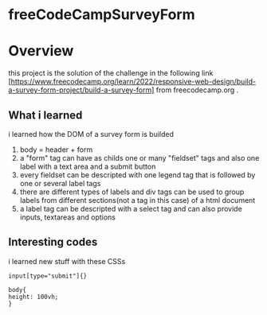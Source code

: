 # freeCodeCampSurveyForm

# Overview
this project is the solution of the challenge in the following link [https://www.freecodecamp.org/learn/2022/responsive-web-design/build-a-survey-form-project/build-a-survey-form] from freecodecamp.org .

## What i learned
i learned how the DOM of a survey form is builded

1. body = header + form
2. a "form" tag can have as childs one or many "fieldset" tags and also one label with a text area and a submit button
3. every fieldset can be descripted with one legend tag that is followed by one or several label tags
4. there are different types of labels and div tags can be used to group labels from different sections(not a tag in this case) of a html document
5. a label tag can be descripted with a select tag and can also provide inputs, textareas and options

## Interesting codes
i learned new stuff with these CSSs
````
input[type="submit"]{}

body{
height: 100vh;
}
````
